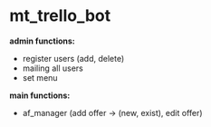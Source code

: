 # mt_trello_bot

<b>admin functions:</b>
- register users (add, delete)
- mailing all users
- set menu

<b>main functions:</b>
- af_manager (add offer -> (new, exist), edit offer)
